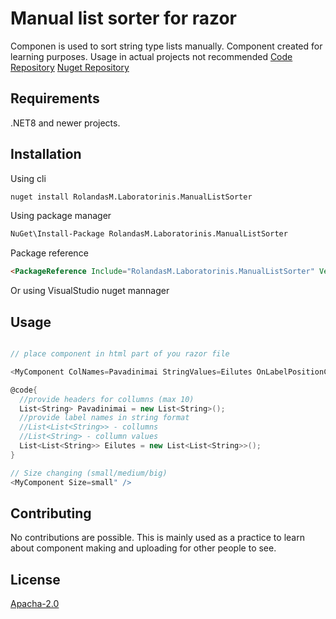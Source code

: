 # Manual list sorter for razor

Componen is used to sort string type lists manually.
Component created for learning purposes. Usage in actual projects not recommended
[Code Repository](https://github.com/Appci11/BlazorComponentCreation)
[Nuget Repository](https://www.nuget.org/packages/RolandasM.Laboratorinis.ManualListSorter#readme-body-tab)

## Requirements
.NET8 and newer projects.

## Installation

Using cli 

```bash
nuget install RolandasM.Laboratorinis.ManualListSorter
```
Using package manager 

```bash
NuGet\Install-Package RolandasM.Laboratorinis.ManualListSorter
```

Package reference

```html
<PackageReference Include="RolandasM.Laboratorinis.ManualListSorter" Version="1.0.0" />
```

Or using VisualStudio nuget mannager

## Usage

```c#

// place component in html part of you razor file

<MyComponent ColNames=Pavadinimai StringValues=Eilutes OnLabelPositionChanged="LabelChanged" />

@code{
  //provide headers for collumns (max 10)
  List<String> Pavadinimai = new List<String>();
  //provide label names in string format
  //List<List<String>> - collumns
  //List<String> - collumn values
  List<List<String>> Eilutes = new List<List<String>>();
}
```
```c#
// Size changing (small/medium/big)
<MyComponent Size=small" />

```

## Contributing

No contributions are possible. This is mainly used as a  practice to learn about component making and uploading for other people to see.

## License

[Apacha-2.0](http://www.apache.org/licenses/LICENSE-2.0 )